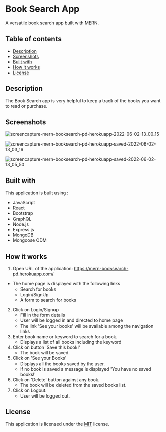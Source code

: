 # Book Search App
A versatile book search app built with MERN.

## Table of contents
* [Description](#description)
* [Screenshots](#screenshots)
* [Built with](#built-with)
* [How it works](#how-it-works)
* [License](#license)

## Description
The Book Search app is very helpful to keep a track of the books you want to read or purchase.
  
## Screenshots
![screencapture-mern-booksearch-pd-herokuapp-2022-06-02-13_00_15](https://user-images.githubusercontent.com/65467469/171684398-f210021c-8085-43a1-9bf2-10b48860b286.png)

![screencapture-mern-booksearch-pd-herokuapp-saved-2022-06-02-13_03_16](https://user-images.githubusercontent.com/65467469/171684845-b046ea78-c48b-48d6-bf90-0a17c6886a1a.png)

![screencapture-mern-booksearch-pd-herokuapp-saved-2022-06-02-13_05_50](https://user-images.githubusercontent.com/65467469/171685229-9d876c02-c618-4bff-9b51-d69030a1c5dd.png)


## Built with
This application is built using :
* JavaScript
* React
* Bootstrap
* GraphQL
* Node.js
* Express.js
* MongoDB
* Mongoose ODM

## How it works
1.	Open URL of the application: 
https://mern-booksearch-pd.herokuapp.com/
  * The home page is displayed with the following links
    * Search for books
    * Login/SignUp
    * A form to search for books  
2.	Click on Login/Signup
    *	Fill in the form details
    * User will be logged in and directed to home page
    * The link 'See your books' will be available among the navigation links
3. Enter book name or keyword to search for a book.
    * Displays a list of all books including the keyword
4. Click on button 'Save this book!'
    * The book will be saved.
5. Click on 'See your Books'
    * Displays all the books saved by the user.
    * If no book is saved a message is displayed 'You have no saved books!'
6. Click on 'Delete' button against any book.
    * The book will be deleted from the saved books list.
7. Click on Logout.
    * User will be logged out.

## License
 This application is licensed under the [MIT]( https://github.com/pdhende/book-search-app/blob/main/LICENSE) license.
